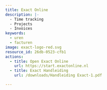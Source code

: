 ```yaml
---
title: Exact Online
description: |-
  - Time tracking
  - Projects
  - Invoices
keywords:
  - uren
  - facturen
image: exact-logo-red.svg
resource_id: 26db-0523-cfb1
actions:
  - title: Open Exact Online
    url: https://start.exactonline.nl
  - title: Exact Handleiding
    url: /downloads/Handleiding Exact-1.pdf

---
```












